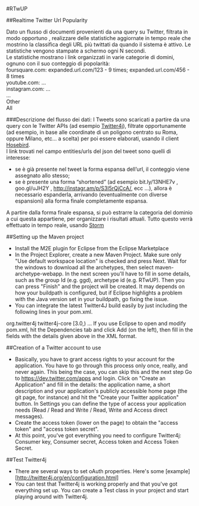 #RTwUP

##Realtime Twitter Url Popularity

Dato un flusso di documenti provenienti da una query su Twitter, filtrata in modo opportuno , realizzare delle statistiche aggiornate in tempo reale che mostrino la classifica degli URL più twittati da quando il sistema è attivo.
Le statistiche vengono stampate a schermo ogni N secondi.  
Le statistiche mostrano i link organizzati in varie categorie di domini, ognuno con il suo conteggio di popolarità:  
foursquare.com: expanded.url.com/123 - 9 times; expanded.url.com/456 - 8 times  
  youtube.com: ...  
	instagram.com: ...  
	...  
	Other  
	All  

###Descrizione del flusso dei dati: 
I Tweets sono scaricati a partire da una query con le Twitter APIs (ad esempio [Twitter4j][02]), filtrate opportunamente (ad esempio, in base alle coordinate di un poligono centrato su Roma, oppure Milano, etc... a scelta) per poi essere elaborati, usando il client [Hosebird][03].  
I link trovati nel campo entities/urls del json del tweet sono quelli di interesse: 
* se è già presente nel tweet la forma espansa dell’url, il conteggio viene assegnato allo stesso; 
* se è presente una forma “shortened” (ad esempio bit.ly/13NHE7v , goo.gl/uJH2Y , http://instagr.am/p/S3l5rQjCcA/, ecc ...), allora è necessario espanderla, arrivando (eventualmente con diverse espansioni) alla forma finale completamente espansa.
 
A partire dalla forma finale espansa, si può estrarre la categoria del dominio a cui questa appartiene, per organizzare i risultati attuali.
Tutto questo verrà effettuato in tempo reale, usando [Storm][01]


[01]: https://github.com/nathanmarz/storm/wiki "Wiki di Storm"

[02]: http://twitter4j.org/en/ "Sito di riferimento per le APIs di Twitter in Java"

[03]: https://github.com/twitter/hbc "Hosebird client"

##Setting up the Maven project

* Install the M2E plugin for Eclipse from the Eclipse Marketplace
* In the Project Explorer, create a new Maven Project. Make sure only "Use default workspace location" is checked and press Next. Wait for the windows to download all the archetypes, then select maven-archetype-webapp. In the next screen you'll have to fill in some details, such as the group Id (e.g. ggd), archetype id (e.g. RTwUP). Then you can press "Finish" and the project will be created.
It may depends on how your buildpath is configured, but if Eclipse highlights a problem with the Java version set in your buildpath, go fixing the issue.
* You can integrate the latest Twitter4J build easily by just including the following lines in your pom.xml.
<dependencies>
      <dependency>
           <groupId>org.twitter4j</groupId>
           <artifactId>twitter4j-core</artifactId>
           <version>[3.0,)</version>
       </dependency>
       ...
</dependencies>
If you use Eclipse to open and modify pom.xml, hit the Dependencies tab and click Add (on the left), then fill in the fields with the details given above in the XML format.

##Creation of a Twitter account to use

* Basically, you have to grant access rights to your account for the application. You have to go through this process only once, really, and never again. This being the case, you can skip this and the next step
Go to https://dev.twitter.com/apps and login. Click on "Create an Application" and fill in the details: the application name, a short description and your application's publicly accessible home page (the git page, for instance) and hit the "Create your Twitter application" button. In Settings you can define the type of access your application needs (Read / Read and Write / Read, Write and Access direct messages).
* Create the access token (lower on the page) to obtain the "access token" and "access token secret". 
* At this point, you've got everything you need to configure Twitter4j: Consumer key, Consumer secret, Access token and Access Token Secret.
 
##Test Twitter4j

* There are several ways to set oAuth properties. Here's some [example] [http://twitter4j.org/en/configuration.html]
* You can test that Twitter4j is working properly and that you've got everything set up. You can create a Test class in your project and start playing around with Twitter4j.


